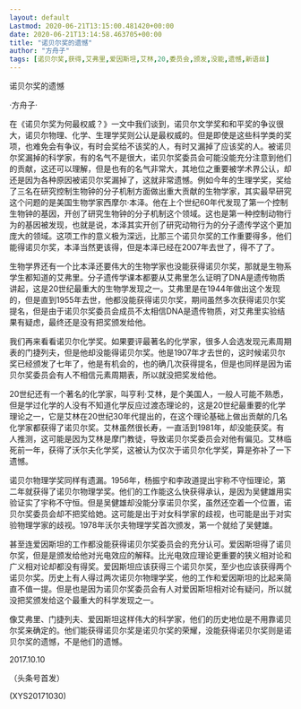 ```yaml
---
layout: default
Lastmod: 2020-06-21T13:15:00.481420+00:00
date: 2020-06-21T13:14:58.463705+00:00
title: "诺贝尔奖的遗憾"
author: "方舟子"
tags: [诺贝尔奖,获得,艾弗里,爱因斯坦,艾林,20,委员会,颁发,没能,遗憾,新语丝]
---
```


诺贝尔奖的遗憾

·方舟子·

在《诺贝尔奖为何最权威？》一文中我们谈到，诺贝尔文学奖和和平奖的争议很大，诺贝尔物理、化学、生理学奖则公认是最权威的。但是即使是这些科学类的奖项，也难免会有争议，有时会奖给不该奖的人，有时又漏掉了应该奖的人。被诺贝尔奖漏掉的科学家，有的名气不是很大，诺贝尔奖委员会可能没能充分注意到他们的贡献，这还可以理解，但是也有的名气非常大，其地位之重要被学术界公认，却还是因为各种原因被诺贝尔奖漏掉了，这就非常遗憾。例如今年的生理学奖，奖给了三名在研究控制生物钟的分子机制方面做出重大贡献的生物学家，其实最早研究这个问题的是美国生物学家西摩尔·本泽。他在上个世纪60年代发现了第一个控制生物钟的基因，开创了研究生物钟的分子机制这个领域。这也是第一种控制动物行为的基因被发现，也就是说，本泽其实开创了研究动物行为的分子遗传学这个更加庞大的领域。这项工作的意义极为深远，比那三个诺贝尔奖的工作重要得多，他们能得诺贝尔奖，本泽当然更该得，但是本泽已经在2007年去世了，得不了了。

生物学界还有一个比本泽还要伟大的生物学家也没能获得诺贝尔奖，那就是生物系学生都知道的艾弗里。分子遗传学课本都要从艾弗里怎么证明了DNA是遗传物质讲起，这是20世纪最重大的生物学发现之一。艾弗里是在1944年做出这个发现的，但是直到1955年去世，他都没能获得诺贝尔奖，期间虽然多次获得诺贝尔奖提名，但是由于诺贝尔奖委员会成员不太相信DNA是遗传物质，对艾弗里实验结果有疑虑，最终还是没有把奖颁发给他。

我们再来看看诺贝尔化学奖。如果要评最著名的化学家，很多人会选发现元素周期表的门捷列夫，但是他却没能得诺贝尔奖。他是1907年才去世的，这时候诺贝尔奖已经颁发了七年了，他是有机会的，也的确几次获得提名，但是也同样是因为诺贝尔奖委员会有人不相信元素周期表，所以就没把奖发给他。

20世纪还有一个著名的化学家，叫亨利·艾林，是个美国人，一般人可能不熟悉，但是学过化学的人没有不知道化学反应过渡态理论的，这是20世纪最重要的化学理论之一，它是艾林在20世纪30年代提出的，在这个理论基础上做出贡献的几名化学家都获得了诺贝尔奖。艾林虽然很长寿，一直活到1981年，却没能获奖。有人推测，这可能是因为艾林是摩门教徒，导致诺贝尔奖委员会对他有偏见。艾林临死前一年，获得了沃尔夫化学奖，这被认为仅次于诺贝尔化学奖，算是弥补了一下遗憾。

诺贝尔物理学奖同样有遗漏。1956年，杨振宁和李政道提出宇称不守恒理论，第二年就获得了诺贝尔物理学奖。他们的工作能这么快获得承认，是因为吴健雄用实验证实了宇称不守恒。但是吴健雄却没能分享诺贝尔奖，虽然还空着一个位置，诺贝尔奖委员会却不把奖给她。这可能是出于对女科学家的歧视，也可能是出于对实验物理学家的歧视。1978年沃尔夫物理学奖首次颁发，第一个就给了吴健雄。

甚至连爱因斯坦的工作都没能获得诺贝尔奖委员会的充分认可。爱因斯坦得了诺贝尔奖，但是是颁发给他对光电效应的解释。比光电效应理论更重要的狭义相对论和广义相对论却都没有得奖。爱因斯坦应该获得三个诺贝尔奖，至少也应该获得两个诺贝尔奖。历史上有人得过两次诺贝尔物理学奖，他的工作和爱因斯坦的比起来简直不值一提。但是也是因为诺贝尔奖委员会有人对爱因斯坦相对论有疑问，所以就没把奖颁发给这个最重大的科学发现之一。

像艾弗里、门捷列夫、爱因斯坦这样伟大的科学家，他们的历史地位是不用靠诺贝尔奖来确定的。他们能获得诺贝尔奖是诺贝尔奖的荣耀，没能获得诺贝尔奖则是诺贝尔奖的遗憾，不是他们的遗憾。

2017.10.10

（头条号首发）

(XYS20171030)

